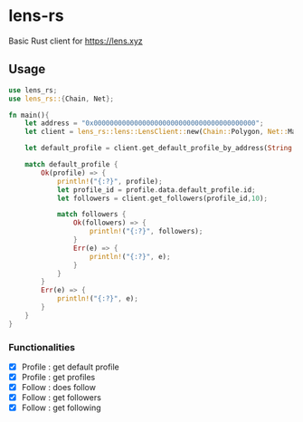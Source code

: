 # lens-rs

Basic Rust client for https://lens.xyz

## Usage

```Rust
use lens_rs;
use lens_rs::{Chain, Net};

fn main(){
    let address = "0x0000000000000000000000000000000000000000";
    let client = lens_rs::lens::LensClient::new(Chain::Polygon, Net::Main);

    let default_profile = client.get_default_profile_by_address(String::from(address));

    match default_profile {
        Ok(profile) => {
            println!("{:?}", profile);
            let profile_id = profile.data.default_profile.id;
            let followers = client.get_followers(profile_id,10);

            match followers {
                Ok(followers) => {
                    println!("{:?}", followers);
                }
                Err(e) => {
                    println!("{:?}", e);
                }
            }
        }
        Err(e) => {
            println!("{:?}", e);
        }
    }
}
```

### Functionalities

- [X] Profile : get default profile
- [X] Profile : get profiles
- [X] Follow  : does follow
- [X] Follow  : get followers
- [X] Follow  : get following